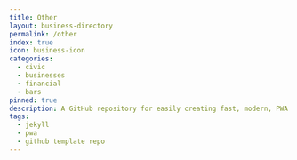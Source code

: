 ```yaml
---
title: Other
layout: business-directory
permalink: /other
index: true
icon: business-icon
categories:
  - civic
  - businesses
  - financial
  - bars
pinned: true
description: A GitHub repository for easily creating fast, modern, PWA compatible websites
tags:
  - jekyll
  - pwa
  - github template repo
---
```

